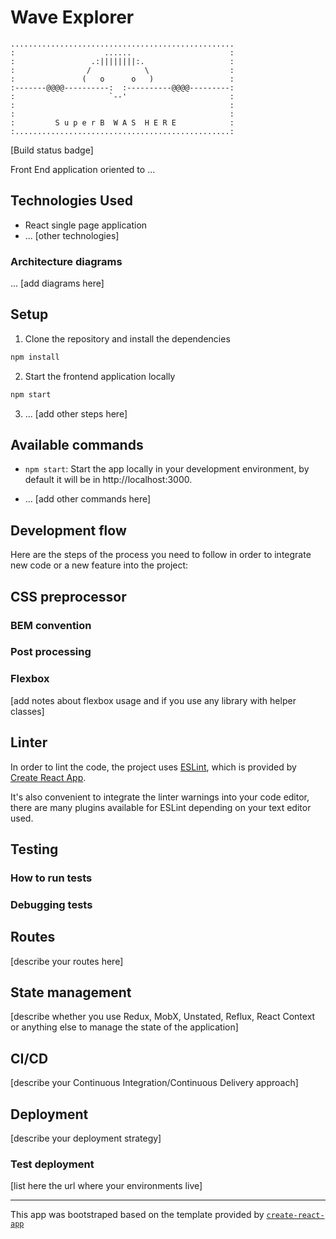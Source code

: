 # Wave Explorer

    ..................................................
    :                    ......                      :
    :                 .:||||||||:.                   :
    :                /            \                  :
    :               (   o      o   )                 :
    :-------@@@@----------:  :----------@@@@---------:
    :                     `--'                       :
    :                                                :
    :                                                :
    :         S u p e r B  W A S  H E R E            :
    :................................................:

\[Build status badge\]

Front End application oriented to ...

## Technologies Used

- React single page application
- ... [other technologies]

### Architecture diagrams

... \[add diagrams here\]

## Setup

1. Clone the repository and install the dependencies
```bash
npm install
```
2. Start the frontend application locally
```bash
npm start
```
3. ... \[add other steps here\]

## Available commands

* `npm start`: Start the app locally in your development environment, by default it will be in http://localhost:3000.

* ... \[add other commands here\]

## Development flow

Here are the steps of the process you need to follow in order to integrate new code or a new feature into the project:


## CSS preprocessor


### BEM convention


### Post processing


### Flexbox

\[add notes about flexbox usage and if you use any library with helper classes\]

## Linter

In order to lint the code, the project uses [ESLint](https://eslint.org/), which is provided by [Create React App](https://github.com/facebook/create-react-app).

It's also convenient to integrate the linter warnings into your code editor, there are many plugins available for ESLint depending on your text editor used.

## Testing


### How to run tests


### Debugging tests


## Routes

\[describe your routes here\]

## State management

\[describe whether you use Redux, MobX, Unstated, Reflux, React Context or anything else to manage the state of the application\]

## CI/CD

\[describe your Continuous Integration/Continuous Delivery approach\]

## Deployment

\[describe your deployment strategy\]

### Test deployment

\[list here the url where your environments live\]

---

This app was bootstraped based on the template provided by [`create-react-app`](https://github.com/facebook/create-react-app)